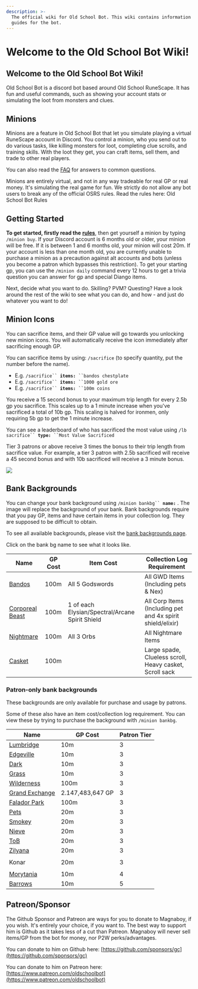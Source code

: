 ```yaml
---
description: >-
  The official wiki for Old School Bot. This wiki contains information and
  guides for the bot.
---
```


# Welcome to the Old School Bot Wiki!

## Welcome to the Old School Bot Wiki!

Old School Bot is a discord bot based around Old School RuneScape. It has fun and useful commands, such as showing your account stats or simulating the loot from monsters and clues.

## Minions

Minions are a feature in Old School Bot that let you simulate playing a virtual RuneScape account in Discord. You control a minion, who you send out to do various tasks, like killing monsters for loot, completing clue scrolls, and training skills. With the loot they get, you can craft items, sell them, and trade to other real players.

You can also read the [FAQ](getting-started/faq.md) for answers to common questions.

Minions are entirely virtual, and not in any way tradeable for real GP or real money. It's simulating the real game for fun. We strictly do not allow any bot users to break any of the official OSRS rules. Read the rules here: Old School Bot Rules

## Getting Started

**To get started, firstly read the** [**rules**](getting-started/rules.md), then get yourself a minion by typing `/minion buy`. If your Discord account is 6 months old or older, your minion will be free. If it is between 1 and 6 months old, your minion will cost 20m. If your account is less than one month old, you are currently unable to purchase a minion as a precaution against alt accounts and bots (unless you become a patron which bypasses this restriction). To get your starting gp, you can use the `/minion daily` command every 12 hours to get a trivia question you can answer for gp and special Diango items.

Next, decide what you want to do. Skilling? PVM? Questing? Have a look around the rest of the wiki to see what you can do, and how - and just do whatever you want to do!

## Minion Icons

You can sacrifice items, and their GP value will go towards you unlocking new minion icons. You will automatically receive the icon immediately after sacrificing enough GP.

You can sacrifice items by using: `/sacrifice` (to specify quantity, put the number before the name).

* E.g. `/sacrifice`` `**`items:`**` ``bandos chestplate`
* E.g. `/sacrifice`` `**`items:`**` ``1000 gold ore`
* E.g. `/sacrifice`` `**`items:`**` ``100m coins`

You receive a 15 second bonus to your maximum trip length for every 2.5b gp you sacrifice. This scales up to a 1 minute increase when you've sacrificed a total of 10b gp. This scaling is halved for ironmen, only requiring 5b gp to get the 1 minute increase.

You can see a leaderboard of who has sacrificed the most value using `/lb sacrifice`` `**`type:`**` ``Most Value Sacrificed`

Tier 3 patrons or above receive 3 times the bonus to their trip length from sacrifice value. For example, a tier 3 patron with 2.5b sacrificed will receive a 45 second bonus and with 10b sacrificed will receive a 3 minute bonus.

![](<.gitbook/assets/image (6) (1) (1).png>)

## Bank Backgrounds

You can change your bank background using `/minion bankbg`` `**`name:`** . The image will replace the background of your bank. Bank backgrounds require that you pay GP, items and have certain items in your collection log. They are supposed to be difficult to obtain.

To see all available backgrounds, please visit the [bank backgrounds page](getting-started/bank-background.md).

Click on the bank bg name to see what it looks like.

| Name                                                                                                                                           | GP Cost | Item Cost                                       | Collection Log Requirement                                 |
| ---------------------------------------------------------------------------------------------------------------------------------------------- | ------- | ----------------------------------------------- | ---------------------------------------------------------- |
| [Bandos](https://raw.githubusercontent.com/oldschoolgg/oldschoolbot/master/src/lib/resources/images/bank\_backgrounds/7.jpg?raw=true)          | 100m    | All 5 Godswords                                 | All GWD Items (Including pets & Nex)                       |
| [Corporeal Beast](https://raw.githubusercontent.com/oldschoolgg/oldschoolbot/master/src/lib/resources/images/bank\_backgrounds/8.jpg?raw=true) | 100m    | 1 of each Elysian/Spectral/Arcane Spirit Shield | All Corp Items (Including pet and 4x spirit shield/elixir) |
| [Nightmare](https://raw.githubusercontent.com/oldschoolgg/oldschoolbot/master/src/lib/resources/images/bank\_backgrounds/10.jpg)               | 100m    | All 3 Orbs                                      | All Nightmare Items                                        |
| [Casket](https://github.com/oldschoolgg/oldschoolbot/blob/master/src/lib/resources/images/bank\_backgrounds/13.jpg?raw=true)                   | 100m    |                                                 | Large spade, Clueless scroll, Heavy casket, Scroll sack    |

### Patron-only bank backgrounds

These backgrounds are only available for purchase and usage by patrons.

Some of these also have an item cost/collection log requirement. You can view these by trying to purchase the background with `/minion bankbg`.

| Name                                                                                                                                 | GP Cost          | Patron Tier |
| ------------------------------------------------------------------------------------------------------------------------------------ | ---------------- | ----------- |
| [Lumbridge](https://raw.githubusercontent.com/oldschoolgg/oldschoolbot/master/src/lib/resources/images/bank\_backgrounds/3.jpg)      | 10m              | 3           |
| [Edgeville](https://raw.githubusercontent.com/oldschoolgg/oldschoolbot/master/src/lib/resources/images/bank\_backgrounds/5.jpg)      | 10m              | 3           |
| [Dark](https://raw.githubusercontent.com/oldschoolgg/oldschoolbot/master/src/lib/resources/images/bank\_backgrounds/11.jpg)          | 10m              | 3           |
| [Grass](https://raw.githubusercontent.com/oldschoolgg/oldschoolbot/master/src/lib/resources/images/bank\_backgrounds/13.jpg)         | 10m              | 3           |
| [Wilderness](https://github.com/oldschoolgg/oldschoolbot/blob/master/src/lib/resources/images/bank\_backgrounds/16.jpg?raw=true)     | 100m             | 3           |
| [Grand Exchange](https://github.com/oldschoolgg/oldschoolbot/blob/master/src/lib/resources/images/bank\_backgrounds/17.jpg?raw=true) | 2.147,483,647 GP | 3           |
| [Falador Park](https://github.com/oldschoolgg/oldschoolbot/blob/master/src/lib/resources/images/bank\_backgrounds/18.jpg?raw=true)   | 100m             | 3           |
| [Pets](https://github.com/oldschoolgg/oldschoolbot/blob/master/src/lib/resources/images/bank\_backgrounds/19.png?raw=true)           | 20m              | 3           |
| [Smokey](https://github.com/oldschoolgg/oldschoolbot/blob/master/src/lib/resources/images/bank\_backgrounds/21.png?raw=true)         | 20m              | 3           |
| [Nieve](https://github.com/oldschoolgg/oldschoolbot/blob/master/src/lib/resources/images/bank\_backgrounds/22.jpg?raw=true)          | 20m              | 3           |
| [ToB](https://github.com/oldschoolgg/oldschoolbot/blob/master/src/lib/resources/images/bank\_backgrounds/23.png?raw=true)            | 20m              | 3           |
| [Zilyana](https://github.com/oldschoolgg/oldschoolbot/blob/master/src/lib/resources/images/bank\_backgrounds/24.jpg?raw=true)        | 20m              | 3           |
|                                                                                                                                      |                  |             |
| Konar                                                                                                                                | 20m              | 3           |
|                                                                                                                                      |                  |             |
| [Morytania](https://raw.githubusercontent.com/oldschoolgg/oldschoolbot/master/src/lib/resources/images/bank\_backgrounds/12.jpg)     | 10m              | 4           |
| [Barrows](https://raw.githubusercontent.com/oldschoolgg/oldschoolbot/master/src/lib/resources/images/bank\_backgrounds/6.jpg)        | 10m              | 5           |

## Patreon/Sponsor

The Github Sponsor and Patreon are ways for you to donate to Magnaboy, if you wish. It's entirely your choice, if you want to. The best way to support him is Github as it takes less of a cut than Patreon. Magnaboy will never sell items/GP from the bot for money, nor P2W perks/advantages.

You can donate to him on Github here: [https://github.com/sponsors/gc](https://github.com/sponsors/gc)

You can donate to him on Patreon here: [https://www.patreon.com/oldschoolbot](https://www.patreon.com/oldschoolbot)
